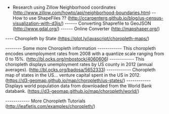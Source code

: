 - Research using Zillow Neighborhood coordinates (http://www.zillow.com/howto/api/neighborhood-boundaries.htm)
-- How to use ShapeFiles ??  (http://ccarpenterg.github.io/blog/us-census-visualization-with-d3js/)
------ Converting Shaprefile to GeoJSON (http://www.gdal.org/)
------ Online Converter (http://mapshaper.org/)

---- Choropleth by State (https://plot.ly/javascript/choropleth-maps/)

-------- Some more Choropleth information
------------ This choropleth encodes unemployment rates from 2008 with a quantize scale ranging from 0 to 15%. (http://bl.ocks.org/mbostock/4060606)
------------ This choropleth displays unemployment rates by US county in 2012 (annual averages). (http://bl.ocks.org/badosa/5652333)
------------ Choropleth map of states in the US... venture capital spent in the US in 2012. (https://d3-geomap.github.io/map/choropleth/us-states/)
------------ Displays world population data from downloaded from the World Bank databank. (https://d3-geomap.github.io/map/choropleth/world/)

------------ More Choropleth Tutorials (http://leafletjs.com/examples/choropleth/)